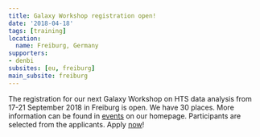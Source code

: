 ```yaml
---
title: Galaxy Workshop registration open!
date: '2018-04-18'
tags: [training]
location:
  name: Freiburg, Germany
supporters:
- denbi
subsites: [eu, freiburg]
main_subsite: freiburg
---
```


The registration for our next Galaxy Workshop on HTS data analysis from 17-21 September 2018 in Freiburg is open.
We have 30 places. More information can be found in [events](/events/2018-04-18-Announcement-Galaxy-course.md) on our homepage.
Participants are selected from the applicants. Apply [now](https://drive.google.com/open?id=14sCTr5r1Ca6hGhJTKZVgZRzPAlTtRN1r7xAlNuUtN9k)!

